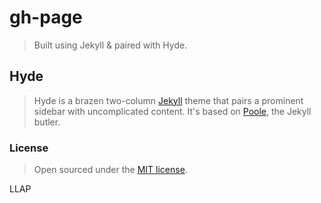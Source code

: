 # gh-page

>Built using Jekyll & paired with Hyde.

## Hyde

>Hyde is a brazen two-column [Jekyll](http://jekyllrb.com) theme that pairs a prominent sidebar with uncomplicated content. It's based on [Poole](http://getpoole.com), the Jekyll butler.


### License

>Open sourced under the [MIT license](LICENSE.md).

LLAP
